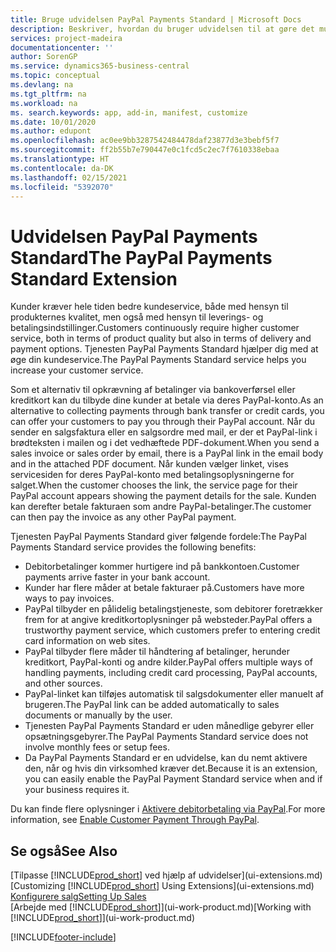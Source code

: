 ```yaml
---
title: Bruge udvidelsen PayPal Payments Standard | Microsoft Docs
description: Beskriver, hvordan du bruger udvidelsen til at gøre det muligt for kunder at foretage betalinger med PayPal.
services: project-madeira
documentationcenter: ''
author: SorenGP
ms.service: dynamics365-business-central
ms.topic: conceptual
ms.devlang: na
ms.tgt_pltfrm: na
ms.workload: na
ms. search.keywords: app, add-in, manifest, customize
ms.date: 10/01/2020
ms.author: edupont
ms.openlocfilehash: ac0ee9bb3287542484478daf23877d3e3bebf5f7
ms.sourcegitcommit: ff2b55b7e790447e0c1fcd5c2ec7f7610338ebaa
ms.translationtype: HT
ms.contentlocale: da-DK
ms.lasthandoff: 02/15/2021
ms.locfileid: "5392070"
---
```

# <a name="the-paypal-payments-standard-extension"></a><span data-ttu-id="d4903-103">Udvidelsen PayPal Payments Standard</span><span class="sxs-lookup"><span data-stu-id="d4903-103">The PayPal Payments Standard Extension</span></span>
<span data-ttu-id="d4903-104">Kunder kræver hele tiden bedre kundeservice, både med hensyn til produkternes kvalitet, men også med hensyn til leverings- og betalingsindstillinger.</span><span class="sxs-lookup"><span data-stu-id="d4903-104">Customers continuously require higher customer service, both in terms of product quality but also in terms of delivery and payment options.</span></span> <span data-ttu-id="d4903-105">Tjenesten PayPal Payments Standard hjælper dig med at øge din kundeservice.</span><span class="sxs-lookup"><span data-stu-id="d4903-105">The PayPal Payments Standard service helps you increase your customer service.</span></span>

<span data-ttu-id="d4903-106">Som et alternativ til opkrævning af betalinger via bankoverførsel eller kreditkort kan du tilbyde dine kunder at betale via deres PayPal-konto.</span><span class="sxs-lookup"><span data-stu-id="d4903-106">As an alternative to collecting payments through bank transfer or credit cards, you can offer your customers to pay you through their PayPal account.</span></span> <span data-ttu-id="d4903-107">Når du sender en salgsfaktura eller en salgsordre med mail, er der et PayPal-link i brødteksten i mailen og i det vedhæftede PDF-dokument.</span><span class="sxs-lookup"><span data-stu-id="d4903-107">When you send a sales invoice or sales order by email, there is a PayPal link in the email body and in the attached PDF document.</span></span> <span data-ttu-id="d4903-108">Når kunden vælger linket, vises servicesiden for deres PayPal-konto med betalingsoplysningerne for salget.</span><span class="sxs-lookup"><span data-stu-id="d4903-108">When the customer chooses the link, the service page for their PayPal account appears showing the payment details for the sale.</span></span> <span data-ttu-id="d4903-109">Kunden kan derefter betale fakturaen som andre PayPal-betalinger.</span><span class="sxs-lookup"><span data-stu-id="d4903-109">The customer can then pay the invoice as any other PayPal payment.</span></span>

<span data-ttu-id="d4903-110">Tjenesten PayPal Payments Standard giver følgende fordele:</span><span class="sxs-lookup"><span data-stu-id="d4903-110">The PayPal Payments Standard service provides the following benefits:</span></span>

* <span data-ttu-id="d4903-111">Debitorbetalinger kommer hurtigere ind på bankkontoen.</span><span class="sxs-lookup"><span data-stu-id="d4903-111">Customer payments arrive faster in your bank account.</span></span>
* <span data-ttu-id="d4903-112">Kunder har flere måder at betale fakturaer på.</span><span class="sxs-lookup"><span data-stu-id="d4903-112">Customers have more ways to pay invoices.</span></span>
* <span data-ttu-id="d4903-113">PayPal tilbyder en pålidelig betalingstjeneste, som debitorer foretrækker frem for at angive kreditkortoplysninger på websteder.</span><span class="sxs-lookup"><span data-stu-id="d4903-113">PayPal offers a trustworthy payment service, which customers prefer to entering credit card information on web sites.</span></span>
* <span data-ttu-id="d4903-114">PayPal tilbyder flere måder til håndtering af betalinger, herunder kreditkort, PayPal-konti og andre kilder.</span><span class="sxs-lookup"><span data-stu-id="d4903-114">PayPal offers multiple ways of handling payments, including credit card processing, PayPal accounts, and other sources.</span></span>
* <span data-ttu-id="d4903-115">PayPal-linket kan tilføjes automatisk til salgsdokumenter eller manuelt af brugeren.</span><span class="sxs-lookup"><span data-stu-id="d4903-115">The PayPal link can be added automatically to sales documents or manually by the user.</span></span>
* <span data-ttu-id="d4903-116">Tjenesten PayPal Payments Standard er uden månedlige gebyrer eller opsætningsgebyrer.</span><span class="sxs-lookup"><span data-stu-id="d4903-116">The PayPal Payments Standard service does not involve monthly fees or setup fees.</span></span>
* <span data-ttu-id="d4903-117">Da PayPal Payments Standard er en udvidelse, kan du nemt aktivere den, når og hvis din virksomhed kræver det.</span><span class="sxs-lookup"><span data-stu-id="d4903-117">Because it is an extension, you can easily enable the PayPal Payment Standard service when and if your business requires it.</span></span>  

<span data-ttu-id="d4903-118">Du kan finde flere oplysninger i [Aktivere debitorbetaling via PayPal](sales-how-enable-payment-service-extensions.md).</span><span class="sxs-lookup"><span data-stu-id="d4903-118">For more information, see [Enable Customer Payment Through PayPal](sales-how-enable-payment-service-extensions.md).</span></span>

## <a name="see-also"></a><span data-ttu-id="d4903-119">Se også</span><span class="sxs-lookup"><span data-stu-id="d4903-119">See Also</span></span>
<span data-ttu-id="d4903-120">[Tilpasse [!INCLUDE[prod_short](includes/prod_short.md)] ved hjælp af udvidelser](ui-extensions.md)</span><span class="sxs-lookup"><span data-stu-id="d4903-120">[Customizing [!INCLUDE[prod_short](includes/prod_short.md)] Using Extensions](ui-extensions.md)</span></span>  
[<span data-ttu-id="d4903-121">Konfigurere salg</span><span class="sxs-lookup"><span data-stu-id="d4903-121">Setting Up Sales</span></span>](sales-setup-sales.md)  
<span data-ttu-id="d4903-122">[Arbejde med [!INCLUDE[prod_short](includes/prod_short.md)]](ui-work-product.md)</span><span class="sxs-lookup"><span data-stu-id="d4903-122">[Working with [!INCLUDE[prod_short](includes/prod_short.md)]](ui-work-product.md)</span></span>


[!INCLUDE[footer-include](includes/footer-banner.md)]